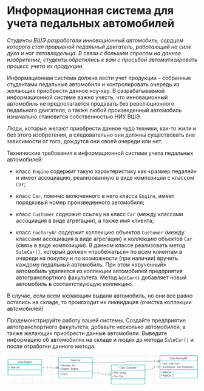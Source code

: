 # Информационная система для учета педальных автомобилей

*Студенты ВШЭ разработали инновационный автомобиль, сердцем которого стал прорывной педальный
двигатель, работающий на силе духа и ног автовладельца. В связи с большим спросом на данное
изобретение, студенты обратились к вам с просьбой автоматизировать процесс учета их продукции.*

Информационная система должна вести учет продукции – собранные студентами педальные автомобили
и контролировать очередь из желающих приобрести данное ноу-хау. В разрабатываемой информационной
системе важно учесть, что инновационный автомобиль не предполагается продавать без революционного
педального двигателя, а также любой произведенный автомобиль изначально становится собственностью
НИУ ВШЭ. 

Люди, которые желают приобрести данное чудо техники, как-то жили и без этого изобретения,
а следовательно они должны существовать вне зависимости от того, дождутся они своей очереди или нет.

Технические требования к информационной системе учета педальных автомобилей:

* класс `Engine` содержит такую характеристику как «размер педалей» и имеет ассоциацию,
реализованную в виде композиции с классом `Car`;

* класс `Car`, помимо включенного в него класса `Engine`, имеет порядковый номер
произведенного автомобиля;

* класс `Customer` содержит ссылку на класс `Car` (между классами ассоциация в виде агрегации),
а также имя клиента;

* класс `FactoryAF` содержит коллекцию объектов `Customer` (между классами ассоциация в виде
агрегации) и коллекцию объектов `Car` (связь в виде композиции). В данном классе реализовать
метод `SaleCar()`, который должен «пробежаться» по всем клиентам в очереди на покупку и
по возможности (при наличии) вручить каждому педальный автомобиль. При этом «врученный» автомобиль
удаляется из коллекции автомобилей предприятия автотранспортного факультета. Метод `AddCar()` добавляет
новый автомобиль в соответствующую коллекцию.

В случае, если всем желающим выдали автомобиль, но они все равно остались на складе,
то происходит их ликвидация (очистка коллекции автомобилей)

Продемонстрируйте работу вашей системы. Создайте предприятие автотранспортного факультета,
добавьте несколько автомобилей, а также желающих приобрести данные автомобили. Выведите информацию
об автомобилях на складе и людях до метода `SaleCar()` и после отработки данного метода.

![Диаграмма классов](./Resources/class-diagram.png)